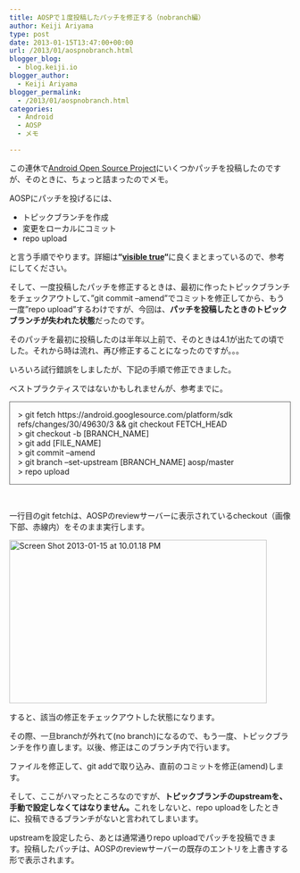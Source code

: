 ```yaml
---
title: AOSPで１度投稿したパッチを修正する（nobranch編）
author: Keiji Ariyama
type: post
date: 2013-01-15T13:47:00+00:00
url: /2013/01/aospnobranch.html
blogger_blog:
  - blog.keiji.io
blogger_author:
  - Keiji Ariyama
blogger_permalink:
  - /2013/01/aospnobranch.html
categories:
  - Android
  - AOSP
  - メモ

---
```

この連休で<a href="https://android-review.googlesource.com/#/" target="_blank">Android Open Source Project</a>にいくつかパッチを投稿したのですが、そのときに、ちょっと詰まったのでメモ。
  
<!--more-->

<div>
  <p>
    AOSPにパッチを投げるには、
  </p>
  
  <ul>
    <li>
      トピックブランチを作成
    </li>
    <li>
      変更をローカルにコミット
    </li>
    <li>
      repo upload
    </li>
  </ul>
  
  <p>
    と言う手順でやります。詳細は<b>&#8220;<a href="http://visible-true.blogspot.jp/2012/12/aaptresaosprepo-upload.html" target="_blank">visible true</a>&#8220;</b>に良くまとまっているので、参考にしてください。
  </p>
  
  <p>
    そして、一度投稿したパッチを修正するときは、最初に作ったトピックブランチをチェックアウトして、&#8221;git commit &#8211;amend&#8221;でコミットを修正してから、もう一度&#8221;repo upload&#8221;するわけですが、今回は、<b>パッチを投稿したときのトピックブランチが失われた状態</b>だったのです。
  </p>
  
  <p>
    そのパッチを最初に投稿したのは半年以上前で、そのときは4.1が出たての頃でした。それから時は流れ、再び修正することになったのですが。。。
  </p>
  
  <p>
    いろいろ試行錯誤をしましたが、下記の手順で修正できました。
  </p>
  
  <p>
    ベストプラクティスではないかもしれませんが、参考までに。
  </p>
  
  <div style="border: solid 1px #666666; padding: 1em;">
    > git fetch https://android.googlesource.com/platform/sdk refs/changes/30/49630/3 && git checkout FETCH_HEAD<br /> > git checkout -b [BRANCH_NAME]<br /> > git add [FILE_NAME]<br /> > git commit &#8211;amend<br /> > git branch &#8211;set-upstream [BRANCH_NAME] aosp/master<br /> > repo upload
  </div>
  
  <p>
    &nbsp;
  </p>
  
  <p>
    一行目のgit fetchは、AOSPのreviewサーバーに表示されているcheckout（画像下部、赤線内）をそのまま実行します。
  </p>
  
  <div>
    <a href="http://blog.keiji.io/wp-content/uploads/2013/01/Screen-Shot-2013-01-15-at-10.01.18-PM.jpg"><img class="aligncenter  wp-image-86" alt="Screen Shot 2013-01-15 at 10.01.18 PM" src="http://blog.keiji.io/wp-content/uploads/2013/01/Screen-Shot-2013-01-15-at-10.01.18-PM.jpg" width="461" height="293" /></a>
  </div>
  
  <p>
    すると、該当の修正をチェックアウトした状態になります。
  </p>
  
  <p>
    その際、一旦branchが外れて(no branch)になるので、もう一度、トピックブランチを作り直します。以後、修正はこのブランチ内で行います。
  </p>
  
  <p>
    ファイルを修正して、git addで取り込み、直前のコミットを修正(amend)します。
  </p>
  
  <p>
    そして、ここがハマったところなのですが、<b>トピックブランチのupstreamを、手動で設定しなくてはなりません。</b>これをしないと、repo uploadをしたときに、投稿できるブランチがないと言われてしまいます。
  </p>
  
  <p>
    upstreamを設定したら、あとは通常通りrepo uploadでパッチを投稿できます。投稿したパッチは、AOSPのreviewサーバーの既存のエントリを上書きする形で表示されます。
  </p>
</div>